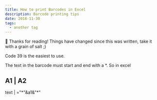 ```yaml
---
title: How to print Barcodes in Excel
description: Barcode printing tips
date: 2018-11-30
tags:
  - another tag
---
```


<div class="rounded border p-4 bg-white/80">
 👋 Thanks for reading! Things have changed since this was written, take it with a grain of salt ;)
</div>

Code 39 is the easiest to use.

The text in the barcode must start and end with a \*. So in excel

## A1 | A2

text | ="\*"&a1&"\*"
